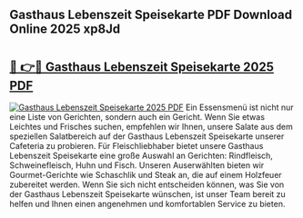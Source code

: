 ## Gasthaus Lebenszeit Speisekarte PDF Download Online 2025 xp8Jd

# <h2><a href="http://gcbbwr.nevu.top/?p=Gasthaus+Lebenszeit+Speisekarte">🔗 👉🔴 Gasthaus Lebenszeit Speisekarte 2025 PDF</a></h2>

[![Gasthaus Lebenszeit Speisekarte 2025 PDF](https://i.imgur.com/dBaPXMq.png)](http://gcbbwr.nevu.top/?p=Gasthaus+Lebenszeit+Speisekarte)
Ein Essensmenü ist nicht nur eine Liste von Gerichten, sondern auch ein Gericht. Wenn Sie etwas Leichtes und Frisches suchen, empfehlen wir Ihnen, unsere Salate aus dem speziellen Salatbereich auf der Gasthaus Lebenszeit Speisekarte unserer Cafeteria zu probieren. Für Fleischliebhaber bietet unsere Gasthaus Lebenszeit Speisekarte eine große Auswahl an Gerichten: Rindfleisch, Schweinefleisch, Huhn und Fisch. Unseren Auserwählten bieten wir Gourmet-Gerichte wie Schaschlik und Steak an, die auf einem Holzfeuer zubereitet werden. Wenn Sie sich nicht entscheiden können, was Sie von der Gasthaus Lebenszeit Speisekarte wünschen, ist unser Team bereit zu helfen und Ihnen einen angenehmen und komfortablen Service zu bieten.
